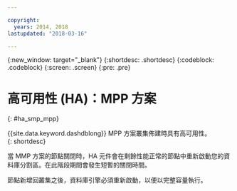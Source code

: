 ```yaml
---

copyright:
  years: 2014, 2018
lastupdated: "2018-03-16"

---
```


<!-- Attribute definitions --> 
{:new_window: target="_blank"}
{:shortdesc: .shortdesc}
{:codeblock: .codeblock}
{:screen: .screen}
{:pre: .pre}

# 高可用性 (HA)：MPP 方案
{: #ha_smp_mpp}

{{site.data.keyword.dashdblong}} MPP 方案叢集佈建時具有高可用性。  
{: shortdesc}

當 MMP 方案的節點關閉時，HA 元件會在剩餘性能正常的節點中重新啟動您的資料庫分割區。在此階段期間會發生短暫的關閉時間。 

節點新增回叢集之後，資料庫引擎必須重新啟動，以便以完整容量執行。 

